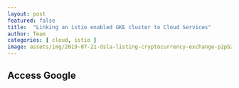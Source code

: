 ```yaml
---
layout: post
featured: false
title:  "Linking an istio enabled GKE cluster to Cloud Services"
author: Team
categories: [ cloud, istio ]
image: assets/img/2019-07-21-dsla-listing-cryptocurrency-exchange-p2pb2b-july-25.jpg
---
```


## <i class="fas fa-calendar"></i> Access Google 



